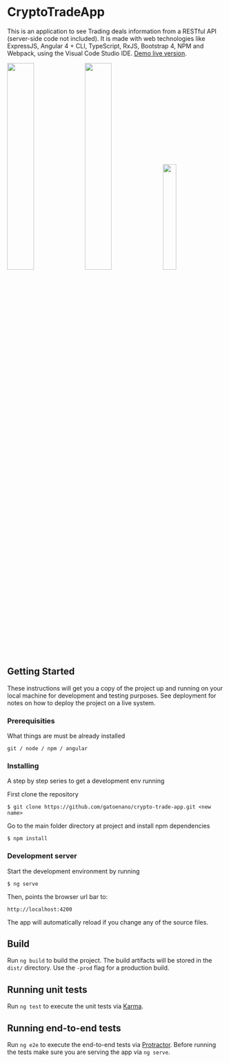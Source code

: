 # CryptoTradeApp

This is an application to see Trading deals information from a RESTful API (server-side code not included). It is made with web technologies like ExpressJS, Angular 4 + CLI, TypeScript, RxJS, Bootstrap 4, NPM and Webpack, using the Visual Code Studio IDE. [Demo live version](https://crypto-trade-app.herokuapp.com/).

<img src="https://user-images.githubusercontent.com/2183987/32420441-a89cf2be-c28a-11e7-9b6b-7446624ee0a7.png" width="35%"></img>
<img src="https://user-images.githubusercontent.com/2183987/32420442-a8b45bac-c28a-11e7-9804-62566bb8acb1.png" width="35%"></img>
<img src="https://user-images.githubusercontent.com/2183987/32420443-a8cc3010-c28a-11e7-93c1-4133f27d6f8c.png" width="25%"></img>


## Getting Started
These instructions will get you a copy of the project up and running on your local machine for development and testing purposes. See deployment for notes on how to deploy the project on a live system.

### Prerequisities
What things are must be already installed

```
git / node / npm / angular
```
### Installing
A step by step series to get a development env running

First clone the repository

```
$ git clone https://github.com/gatoenano/crypto-trade-app.git <new name>
```

Go to the main folder directory at project and install npm dependencies

```
$ npm install
```

### Development server
Start the development environment by running

```
$ ng serve
```

Then, points the browser url bar to:

```
http://localhost:4200
```

The app will automatically reload if you change any of the source files.

## Build

Run `ng build` to build the project. The build artifacts will be stored in the `dist/` directory. Use the `-prod` flag for a production build.

## Running unit tests

Run `ng test` to execute the unit tests via [Karma](https://karma-runner.github.io).

## Running end-to-end tests

Run `ng e2e` to execute the end-to-end tests via [Protractor](http://www.protractortest.org/).
Before running the tests make sure you are serving the app via `ng serve`.
